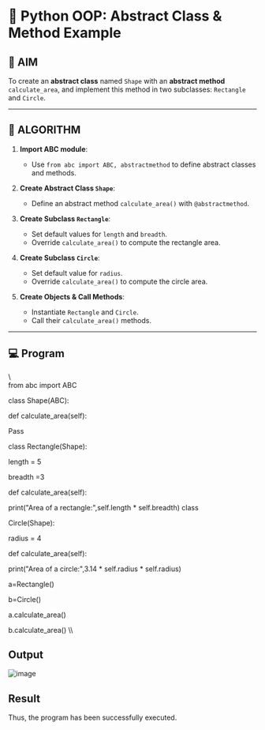 # 🐍 Python OOP: Abstract Class & Method Example

## 🎯 AIM

To create an **abstract class** named `Shape` with an **abstract method** `calculate_area`, and implement this method in two subclasses: `Rectangle` and `Circle`.

---

## 🧠 ALGORITHM

1. **Import ABC module**:
   - Use `from abc import ABC, abstractmethod` to define abstract classes and methods.

2. **Create Abstract Class `Shape`**:
   - Define an abstract method `calculate_area()` with `@abstractmethod`.

3. **Create Subclass `Rectangle`**:
   - Set default values for `length` and `breadth`.
   - Override `calculate_area()` to compute the rectangle area.

4. **Create Subclass `Circle`**:
   - Set default value for `radius`.
   - Override `calculate_area()` to compute the circle area.

5. **Create Objects & Call Methods**:
   - Instantiate `Rectangle` and `Circle`.
   - Call their `calculate_area()` methods.

---

## 💻 Program
\\\
from abc import ABC 

class Shape(ABC): 

def calculate_area(self): 

Pass 

class Rectangle(Shape): 

length = 5 

breadth =3

def calculate_area(self): 

print("Area of a rectangle:",self.length * self.breadth) class 

Circle(Shape): 

radius = 4 

def calculate_area(self): 

print("Area of a circle:",3.14 * self.radius * self.radius) 

a=Rectangle() 

b=Circle() 

a.calculate_area() 

b.calculate_area()
\\\

## Output
![image](https://github.com/user-attachments/assets/c001c56a-fc40-4ea1-bfb2-fe1aa71fecd1)

## Result
   Thus, the program has been successfully executed.
